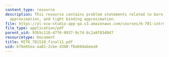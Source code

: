 ```yaml
---
content_type: resource
description: This resource contains problem statements related to born-oppenheimer
  approximation, and tight binding approximation.
file: https://ol-ocw-studio-app-qa.s3.amazonaws.com/courses/6-701-introduction-to-nanoelectronics-spring-2010/bf6e65eaaa812cbed380f0a04dabeea9_MIT6_701S10_final11.pdf
file_type: application/pdf
parent_uid: 93b5c110-d7f6-0937-9c7d-8c2a8f83d847
resourcetype: Document
title: MIT6_701S10_final11.pdf
uid: bf6e65ea-aa81-2cbe-d380-f0a04dabeea9
---
```

